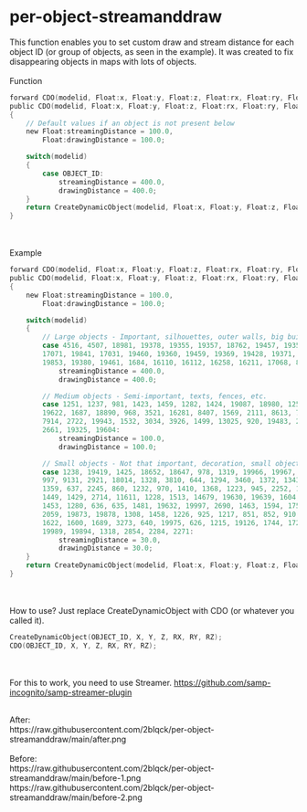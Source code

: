 # per-object-streamanddraw
This function enables you to set custom draw and stream distance for each object ID (or group of objects, as seen in the example).
It was created to fix disappearing objects in maps with lots of objects.
<br /><br />
Function
```c
forward CDO(modelid, Float:x, Float:y, Float:z, Float:rx, Float:ry, Float:rz);
public CDO(modelid, Float:x, Float:y, Float:z, Float:rx, Float:ry, Float:rz) 
{
    // Default values if an object is not present below
	new Float:streamingDistance = 100.0,
		Float:drawingDistance = 100.0;

	switch(modelid)
	{
		case OBJECT_ID:
			streamingDistance = 400.0,
			drawingDistance = 400.0;
	}
	return CreateDynamicObject(modelid, Float:x, Float:y, Float:z, Float:rx, Float:ry, Float:rz, .worldid = -1, .streamdistance = streamingDistance, .drawdistance = drawingDistance);
}
```
<br /><br />
Example
```c
forward CDO(modelid, Float:x, Float:y, Float:z, Float:rx, Float:ry, Float:rz);
public CDO(modelid, Float:x, Float:y, Float:z, Float:rx, Float:ry, Float:rz) 
{
	new Float:streamingDistance = 100.0,
		Float:drawingDistance = 100.0;

	switch(modelid)
	{
		// Large objects - Important, silhouettes, outer walls, big buildings, etc.
		case 4516, 4507, 18981, 19378, 19355, 19357, 18762, 19457, 19353, 19438, 3599, 19377, 11459, 18239, 16337, 19481, 16089, 694,
		17071, 19841, 17031, 19460, 19360, 19459, 19369, 19428, 19371, 19367, 19436, 19426, 9244, 11420, 1383, 2774, 1393, 8168, 19588,
		19853, 19380, 19461, 1684, 16110, 16112, 16258, 16211, 17068, 8062, 12941, 9314, 9302, 19362, 19381, 9315, 3597:
			streamingDistance = 400.0,
			drawingDistance = 400.0;

		// Medium objects - Semi-important, texts, fences, etc.
		case 1251, 1237, 981, 1423, 1459, 1282, 1424, 19087, 18980, 1256, 2942, 1257, 1483, 1342, 4642, 19327, 1408, 1506, 1557, 
		19622, 1687, 18890, 968, 3521, 16281, 8407, 1569, 2111, 8613, 7597, 1432, 8674, 672, 8397, 3861, 3243, 1570, 967, 3406,
		7914, 2722, 19943, 1532, 3034, 3926, 1499, 13025, 920, 19483, 2567, 2944, 1305, 7246, 3761, 3886, 1497, 9241, 731, 715,
		2661, 19325, 19604:
			streamingDistance = 100.0,
			drawingDistance = 100.0;

		// Small objects - Not that important, decoration, small objects you will not see from far away, etc.
		case 1238, 19419, 1425, 18652, 18647, 978, 1319, 19966, 19967, 1435, 18646, 1216, 957, 19124, 19425, 19987, 1285, 638,
		997, 9131, 2921, 18014, 1328, 3810, 644, 1294, 3460, 1372, 1343, 1478, 3802, 1265, 1415, 2840, 1450, 1364, 3801, 1985,
		1359, 637, 2245, 860, 1232, 970, 1410, 1368, 1223, 945, 2252, 15038, 632, 1214, 2048, 2801, 1728, 1670, 919, 1487, 923,
		1449, 1429, 2714, 11611, 1228, 1513, 14679, 19630, 19639, 1604, 1599, 2556, 1558, 19996, 1486, 1338, 18632, 19121, 19871,
		1453, 1280, 636, 635, 1481, 19632, 19997, 2690, 1463, 1594, 1757, 917, 2806, 1347, 1517, 19823, 11744, 19824, 1455, 1544,
		2059, 19873, 19878, 1308, 1458, 1226, 925, 1217, 851, 852, 910, 2115, 924, 3407, 933, 1431, 19831, 1462, 1448, 2945, 19927,
		1622, 1600, 1689, 3273, 640, 19975, 626, 1215, 19126, 1744, 1721, 2161, 2162, 19893, 19994, 2173, 2824, 19977, 2737, 19974,
		19989, 19894, 1318, 2854, 2284, 2271: 
			streamingDistance = 30.0,
			drawingDistance = 30.0;
	}
	return CreateDynamicObject(modelid, Float:x, Float:y, Float:z, Float:rx, Float:ry, Float:rz, .worldid = -1, .streamdistance = streamingDistance, .drawdistance = drawingDistance);
}
```
<br /><br />
How to use?
Just replace CreateDynamicObject with CDO (or whatever you called it).
```c
CreateDynamicObject(OBJECT_ID, X, Y, Z, RX, RY, RZ); 
CDO(OBJECT_ID, X, Y, Z, RX, RY, RZ); 
```

<br /><br />
For this to work, you need to use Streamer.
https://github.com/samp-incognito/samp-streamer-plugin

<br />
After:<br />
https://raw.githubusercontent.com/2blqck/per-object-streamanddraw/main/after.png<br />
<br />
Before:<br />
https://raw.githubusercontent.com/2blqck/per-object-streamanddraw/main/before-1.png<br />
https://raw.githubusercontent.com/2blqck/per-object-streamanddraw/main/before-2.png
